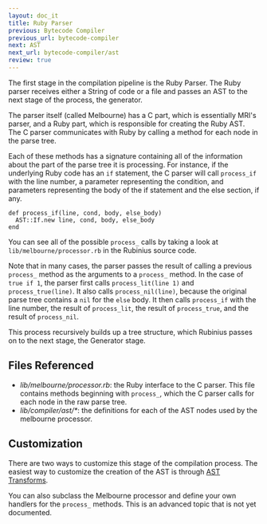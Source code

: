 ```yaml
---
layout: doc_it
title: Ruby Parser
previous: Bytecode Compiler
previous_url: bytecode-compiler
next: AST
next_url: bytecode-compiler/ast
review: true
---
```


The first stage in the compilation pipeline is the Ruby Parser. The Ruby
parser receives either a String of code or a file and passes an AST to
the next stage of the process, the generator.

The parser itself (called Melbourne) has a C part, which is essentially
MRI's parser, and a Ruby part, which is responsible for creating the Ruby
AST. The C parser communicates with Ruby by calling a method for each
node in the parse tree.

Each of these methods has a signature containing all of the information
about the part of the parse tree it is processing. For instance, if the
underlying Ruby code has an `if` statement, the C parser will call
`process_if` with the line number, a parameter representing the
condition, and parameters representing the body of the if statement and
the else section, if any.

    def process_if(line, cond, body, else_body)
      AST::If.new line, cond, body, else_body
    end

You can see all of the possible `process_` calls by taking a look at
`lib/melbourne/processor.rb` in the Rubinius source code.

Note that in many cases, the parser passes the result of calling a
previous `process_` method as the arguments to a `process_` method. In
the case of `true if 1`, the parser first calls `process_lit(line 1)` and
`process_true(line)`. It also calls `process_nil(line)`, because the
original parse tree contains a `nil` for the `else` body. It then calls
`process_if` with the line number, the result of `process_lit`, the
result of `process_true`, and the result of `process_nil`.

This process recursively builds up a tree structure, which Rubinius passes
on to the next stage, the Generator stage.

## Files Referenced

* *lib/melbourne/processor.rb*: the Ruby interface to the C parser. This
  file contains methods beginning with `process_`, which the C parser
  calls for each node in the raw parse tree.
* *lib/compiler/ast/\**: the definitions for each of the AST nodes used
  by the melbourne processor.

## Customization

There are two ways to customize this stage of the compilation process.
The easiest way to customize the creation of the AST is through
[AST Transforms](/doc/en/bytecode-compiler/transformations/).

You can also subclass the Melbourne processor and define your own
handlers for the `process_` methods. This is an advanced topic that is
not yet documented.

